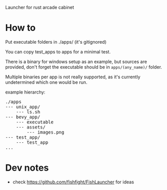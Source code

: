 Launcher for rust arcade cabinet

# How to

Put executable folders in ./apps/ (it's gitignored)

You can copy test_apps to apps for a minimal test.

There is a binary for windows setup as an example, but sources are provided, don't forget the executable should be in `apps/(any_name)/` folder.

Multiple binaries per app is not really supported, as it's currently undetermined which one would be run.

example hierarchy: 

<pre>
./apps
--- unix_app/
    --- ls.sh
--- bevy_app/
    --- executable
    --- assets/
        --- images.png
--- test_app/
    --- test_app
...
</pre>

# Dev notes

- check https://github.com/fishfight/FishLauncher for ideas
